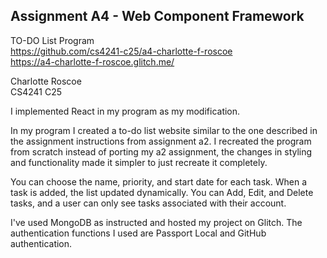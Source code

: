 Assignment A4 - Web Component Framework
---
TO-DO List Program \
https://github.com/cs4241-c25/a4-charlotte-f-roscoe \
https://a4-charlotte-f-roscoe.glitch.me/

Charlotte Roscoe\
CS4241 C25

I implemented React in my program as my modification.

In my program I created a to-do list website similar to the one described in the assignment instructions from assignment a2. I recreated the program from scratch instead of porting my a2 assignment, the changes in styling and functionality made it simpler to just recreate it completely.

You can choose the name, priority, and start date for each task. When a task is added, the list updated dynamically. You can Add, Edit, and Delete tasks, and a user can only see tasks associated with their account.

I've used MongoDB as instructed and hosted my project on Glitch. The authentication functions I used are Passport Local and GitHub authentication.
